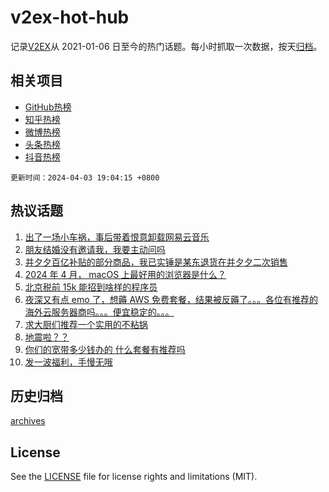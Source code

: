# v2ex-hot-hub

 记录[V2EX](https://www.v2ex.com/)从 2021-01-06 日至今的热门话题。每小时抓取一次数据，按天[归档](archives)。
 
 ## 相关项目

- [GitHub热榜](https://github.com/snaildev/github-hot-hub)
- [知乎热榜](https://github.com/snaildev/zhihu-hot-hub)
- [微博热榜](https://github.com/snaildev/weibo-hot-hub)
- [头条热榜](https://github.com/snaildev/toutiao-hot-hub)
- [抖音热榜](https://github.com/snaildev/douyin-hot-hub)


 `更新时间：2024-04-03 19:04:15 +0800`

## 热议话题

1. [出了一场小车祸，事后带着恨意卸载网易云音乐](https://www.v2ex.com/t/1029238)
1. [朋友结婚没有邀请我，我要主动问吗](https://www.v2ex.com/t/1029442)
1. [并夕夕百亿补贴的部分商品，我已实锤是某东退货在并夕夕二次销售](https://www.v2ex.com/t/1029380)
1. [2024 年 4 月， macOS 上最好用的浏览器是什么？](https://www.v2ex.com/t/1029361)
1. [北京税前 15k 能招到啥样的程序员](https://www.v2ex.com/t/1029320)
1. [夜深又有点 emo 了，想薅 AWS 免费套餐，结果被反薅了。。。各位有推荐的海外云服务器商吗。。。便宜稳定的。。。](https://www.v2ex.com/t/1029249)
1. [求大厨们推荐一个实用的不粘锅](https://www.v2ex.com/t/1029287)
1. [地震啦？？](https://www.v2ex.com/t/1029319)
1. [你们的宽带多少钱办的 什么套餐有推荐吗](https://www.v2ex.com/t/1029360)
1. [发一波福利，手慢无哦](https://www.v2ex.com/t/1029344)

## 历史归档

[archives](archives)

## License

See the [LICENSE](LICENSE) file for license rights and limitations (MIT).

